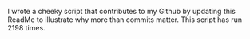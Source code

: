 I wrote a cheeky script that contributes to my Github by updating this ReadMe to illustrate why more than commits matter. This script has run 2198 times.